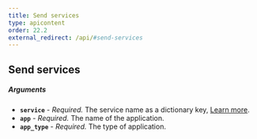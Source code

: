 ```yaml
---
title: Send services
type: apicontent
order: 22.2
external_redirect: /api/#send-services
---
```


## Send services
##### Arguments

*   **`service`** - _Required._ The service name as a dictionary key, [Learn more](/tracing/visualization/service).
*   **`app`** - _Required._ The name of the application.
*   **`app_type`** - _Required._ The type of application.
